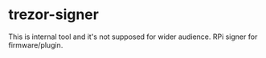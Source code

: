 trezor-signer
=============

This is internal tool and it's not supposed for wider audience. RPi signer for firmware/plugin.
